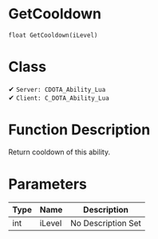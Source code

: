 # GetCooldown
```
float GetCooldown(iLevel)
```
# Class
✔ `Server: CDOTA_Ability_Lua`  
✔ `Client: C_DOTA_Ability_Lua`  

# Function Description
Return cooldown of this ability.
# Parameters
Type|Name|Description
--|--|--
int|iLevel|No Description Set

